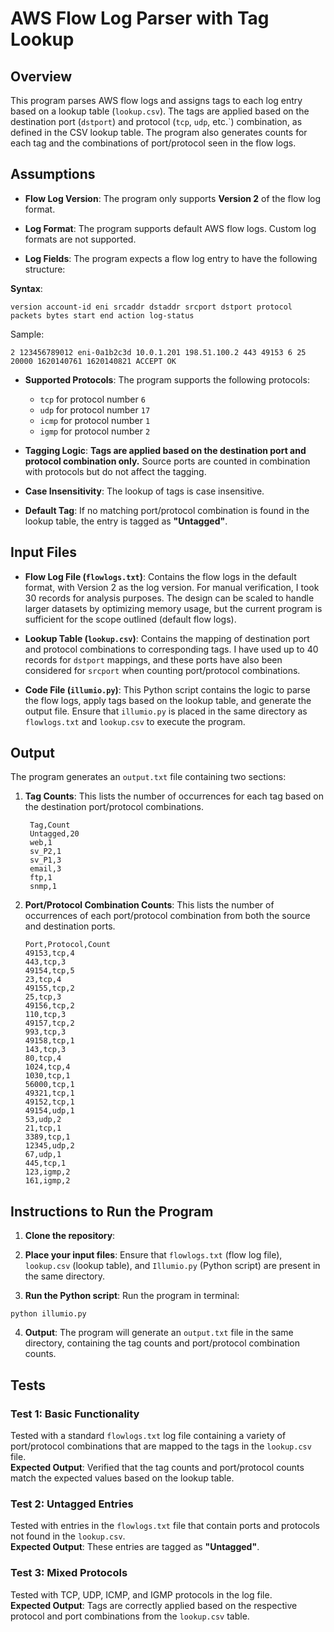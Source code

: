 # AWS Flow Log Parser with Tag Lookup

## Overview

This program parses AWS flow logs and assigns tags to each log entry based on a lookup table (`lookup.csv`). The tags are applied based on the destination port (`dstport`) and protocol (`tcp`, `udp`, etc.`) combination, as defined in the CSV lookup table. The program also generates counts for each tag and the combinations of port/protocol seen in the flow logs.

## Assumptions

- **Flow Log Version**: The program only supports **Version 2** of the flow log format.

- **Log Format**: The program supports default AWS flow logs. Custom log formats are not supported.

- **Log Fields**: The program expects a flow log entry to have the following structure:

**Syntax**:
  ```plaintext
  version account-id eni srcaddr dstaddr srcport dstport protocol packets bytes start end action log-status 
  ```
   
Sample: 
```
2 123456789012 eni-0a1b2c3d 10.0.1.201 198.51.100.2 443 49153 6 25 20000 1620140761 1620140821 ACCEPT OK
```

- **Supported Protocols**: The program supports the following protocols:
  
  - `tcp` for protocol number `6`
  - `udp` for protocol number `17`
  - `icmp` for protocol number `1`
  - `igmp` for protocol number `2`

- **Tagging Logic**: **Tags are applied based on the destination port and protocol combination only.** Source ports are counted in combination with protocols but do not affect the tagging.

- **Case Insensitivity**: The lookup of tags is case insensitive.

- **Default Tag**: If no matching port/protocol combination is found in the lookup table, the entry is tagged as **"Untagged"**.

## Input Files

- **Flow Log File (`flowlogs.txt`)**: Contains the flow logs in the default format, with Version 2 as the log version. For manual verification, I took 30 records for analysis purposes. The design can be scaled to handle larger datasets by optimizing memory usage, but the current program is sufficient for the scope outlined (default flow logs).

- **Lookup Table (`lookup.csv`)**: Contains the mapping of destination port and protocol combinations to corresponding tags. I have used up to 40 records for `dstport` mappings, and these ports have also been considered for `srcport` when counting port/protocol combinations.

- **Code File (`illumio.py`)**: This Python script contains the logic to parse the flow logs, apply tags based on the lookup table, and generate the output file. Ensure that `illumio.py` is placed in the same directory as `flowlogs.txt` and `lookup.csv` to execute the program.

## Output

The program generates an `output.txt` file containing two sections:

1. **Tag Counts**: This lists the number of occurrences for each tag based on the destination port/protocol combinations.
   ```
    Tag,Count
    Untagged,20
    web,1
    sv_P2,1
    sv_P1,3
    email,3
    ftp,1
    snmp,1
    ```

2. **Port/Protocol Combination Counts**: This lists the number of occurrences of each port/protocol combination from both the source and destination ports.
    ```
    Port,Protocol,Count
    49153,tcp,4
    443,tcp,3
    49154,tcp,5
    23,tcp,4
    49155,tcp,2
    25,tcp,3
    49156,tcp,2
    110,tcp,3
    49157,tcp,2
    993,tcp,3
    49158,tcp,1
    143,tcp,3
    80,tcp,4
    1024,tcp,4
    1030,tcp,1
    56000,tcp,1
    49321,tcp,1
    49152,tcp,1
    49154,udp,1
    53,udp,2
    21,tcp,1
    3389,tcp,1
    12345,udp,2
    67,udp,1
    445,tcp,1
    123,igmp,2
    161,igmp,2
    ```

## Instructions to Run the Program

1. **Clone the repository**:

2. **Place your input files**: Ensure that `flowlogs.txt` (flow log file), `lookup.csv` (lookup table), and `Illumio.py` (Python script) are present in the same directory.

3. **Run the Python script**: Run the program in terminal:
```
python illumio.py
```
4. **Output**: The program will generate an `output.txt` file in the same directory, containing the tag counts and port/protocol combination counts.


## Tests

### Test 1: Basic Functionality
Tested with a standard `flowlogs.txt` log file containing a variety of port/protocol combinations that are mapped to the tags in the `lookup.csv` file.  
**Expected Output**: Verified that the tag counts and port/protocol counts match the expected values based on the lookup table.

### Test 2: Untagged Entries
Tested with entries in the `flowlogs.txt` file that contain ports and protocols not found in the `lookup.csv`.  
**Expected Output**: These entries are tagged as **"Untagged"**.

### Test 3: Mixed Protocols
Tested with TCP, UDP, ICMP, and IGMP protocols in the log file.  
**Expected Output**: Tags are correctly applied based on the respective protocol and port combinations from the `lookup.csv` table.
